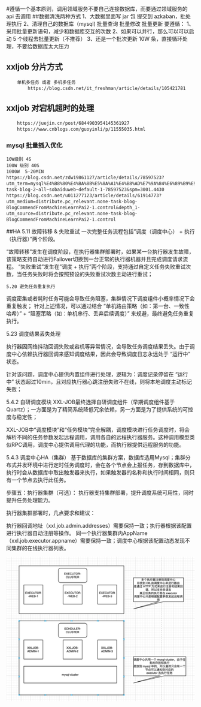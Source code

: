 #遵循一个基本原则，调用领域服务不要自己连接数据库，而要通过领域服务的 api 去调用
##数据清洗两种方式
    1、大数据里面写 jar 包 提交到 azkaban，批处理执行
    2、清理自己的数据库（mysql)
        批量查询
        批量修改
        批量更新
        要遵循： 
                1、采用批量更新语句，减少和数据库交互的次数
                2、如果可以并行，那么可以可以启动 5 个线程去批量更新（不推荐）
                3、还是一个批次更新 10W 条，直接循环处理，不要给数据库太大压力
## xxljob 分片方式
        单机多任务 或者 多机多任务
            https://blog.csdn.net/it_freshman/article/details/105421781

## xxljob 对宕机超时的处理
        https://juejin.cn/post/6844903954145361927
        https://www.cnblogs.com/guoyinli/p/11555035.html


### mysql 批量插入优化
    10W级别 4S
    100W 级别 40S
    1000W  5-20MIN
    https://blog.csdn.net/zdw19861127/article/details/78597523?utm_term=mysql%E4%B8%80%E4%BA%8B%E5%8A%A1%E4%B8%AD%E7%9A%84%E6%89%B9%E9%87%8F%E6%93%8D%E4%BD%9C&utm_medium=distribute.pc_aggpage_search_result.none-task-blog-2~all~sobaiduweb~default-1-78597523&spm=3001.4430
    https://blog.csdn.net/u011277123/article/details/61914773?utm_medium=distribute.pc_relevant.none-task-blog-BlogCommendFromMachineLearnPai2-1.control&depth_1-utm_source=distribute.pc_relevant.none-task-blog-BlogCommendFromMachineLearnPai2-1.control
##HA
5.11 故障转移 & 失败重试
一次完整任务流程包括”调度（调度中心） + 执行（执行器）”两个阶段。

“故障转移”发生在调度阶段，在执行器集群部署时，如果某一台执行器发生故障，该策略支持自动进行Failover切换到一台正常的执行器机器并且完成调度请求流程。
“失败重试”发生在”调度 + 执行”两个阶段，支持通过自定义任务失败重试次数，当任务失败时将会按照预设的失败重试次数主动进行重试；

    5.20 避免任务重复执行
调度密集或者耗时任务可能会导致任务阻塞，集群情况下调度组件小概率情况下会重复触发；
针对上述情况，可以通过结合 “单机路由策略（如：第一台、一致性哈希）” + “阻塞策略（如：单机串行、丢弃后续调度）” 来规避，最终避免任务重复执行。


5.23 调度结果丢失处理

执行器因网络抖动回调失败或宕机等异常情况，会导致任务调度结果丢失。由于调度中心依赖执行器回调来感知调度结果，因此会导致调度日志永远处于 “运行中” 状态。

针对该问题，调度中心提供内置组件进行处理，逻辑为：调度记录停留在 “运行中” 状态超过10min，且对应执行器心跳注册失败不在线，则将本地调度主动标记失败；

5.4.2 自研调度模块
XXL-JOB最终选择自研调度组件（早期调度组件基于Quartz）；一方面是为了精简系统降低冗余依赖，另一方面是为了提供系统的可控度与稳定性；

XXL-JOB中“调度模块”和“任务模块”完全解耦，调度模块进行任务调度时，将会解析不同的任务参数发起远程调用，调用各自的远程执行器服务。这种调用模型类似RPC调用，调度中心提供调用代理的功能，而执行器提供远程服务的功能。

5.4.3 调度中心HA（集群）
基于数据库的集群方案，数据库选用Mysql；集群分布式并发环境中进行定时任务调度时，会在各个节点会上报任务，存到数据库中，执行时会从数据库中取出触发器来执行，如果触发器的名称和执行时间相同，则只有一个节点去执行此任务。

步骤五：执行器集群（可选）：
执行器支持集群部署，提升调度系统可用性，同时提升任务处理能力。

执行器集群部署时，几点要求和建议：

执行器回调地址（xxl.job.admin.addresses）需要保持一致；执行器根据该配置进行执行器自动注册等操作。
同一个执行器集群内AppName（xxl.job.executor.appname）需要保持一致；调度中心根据该配置动态发现不同集群的在线执行器列表。

![img.png](img.png)